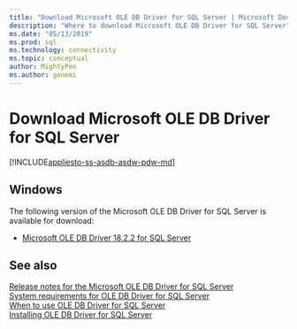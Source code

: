 ```yaml
---
title: "Download Microsoft OLE DB Driver for SQL Server | Microsoft Docs"
description: "Where to download Microsoft OLE DB Driver for SQL Server"
ms.date: "05/13/2019"
ms.prod: sql
ms.technology: connectivity
ms.topic: conceptual
author: MightyPen
ms.author: genemi
---
```

# Download Microsoft OLE DB Driver for SQL Server

[!INCLUDE[appliesto-ss-asdb-asdw-pdw-md](../../includes/appliesto-ss-asdb-asdw-pdw-md.md)]

## Windows

The following version of the Microsoft OLE DB Driver for SQL Server is available for download:

- [Microsoft OLE DB Driver 18.2.2 for SQL Server](https://go.microsoft.com/fwlink/?linkid=871294)

## See also

[Release notes for the Microsoft OLE DB Driver for SQL Server](release-notes-for-oledb-driver-for-sql-server.md)  
[System requirements for OLE DB Driver for SQL Server](system-requirements-for-oledb-driver-for-sql-server.md)  
[When to use OLE DB Driver for SQL Server](when-to-use-oledb-driver-for-sql-server.md)  
[Installing OLE DB Driver for SQL Server](applications/installing-oledb-driver-for-sql-server.md)
